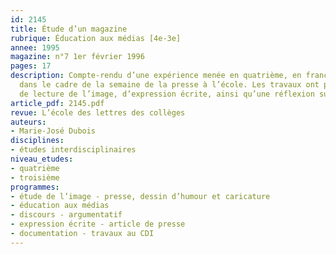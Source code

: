 ```yaml
---
id: 2145
title: Étude d’un magazine 
rubrique: Éducation aux médias [4e-3e]
annee: 1995
magazine: n°7 1er février 1996
pages: 17
description: Compte-rendu d’une expérience menée en quatrième, en français et au CDI,
  dans le cadre de la semaine de la presse à l’école. Les travaux ont permis des exercices
  de lecture de l’image, d’expression écrite, ainsi qu’une réflexion sur l’argumentation.
article_pdf: 2145.pdf
revue: L’école des lettres des collèges
auteurs:
- Marie-José Dubois
disciplines:
- études interdisciplinaires
niveau_etudes:
- quatrième
- troisième
programmes:
- étude de l’image - presse, dessin d’humour et caricature
- éducation aux médias
- discours - argumentatif
- expression écrite - article de presse
- documentation - travaux au CDI
---
```


